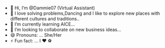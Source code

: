 - 👋 Hi, I’m @Dammie07 (Virtual Assistant)
- 👀 I love solving problems,Dancing and I like to explore new places with different cultures and traditions..
- 🌱 I’m currently learning AICE...
- 💞️ I’m looking to collaborate on new business ideas...
- 😄 Pronouns: ... She/Her
- ⚡ Fun fact: ... I ❤ ⚽️

<!---
Dammie07/Dammie07 is a ✨ special ✨ repository because its `README.md` (this file) appears on your GitHub profile.
You can click the Preview link to take a look at your changes.
--->
